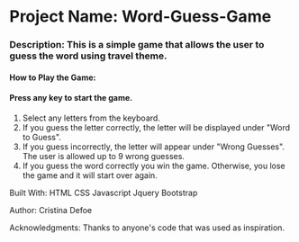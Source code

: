 # Project Name: Word-Guess-Game

### Description: This is a simple game that allows the user to guess the word using travel theme.

#### How to Play the Game:

#### Press any key to start the game.

1. Select any letters from the keyboard.
2. If you guess the letter correctly, the letter will be displayed under "Word to Guess".
3. If you guess incorrectly, the letter will appear under "Wrong Guesses". The user is allowed up to 9 wrong guesses.
4. If you guess the word correctly you win the game. Otherwise, you lose the game and it will start over again.

Built With: 
HTML 
CSS 
Javascript 
Jquery 
Bootstrap

Author: Cristina Defoe

Acknowledgments: Thanks to anyone's code that was used as inspiration.

